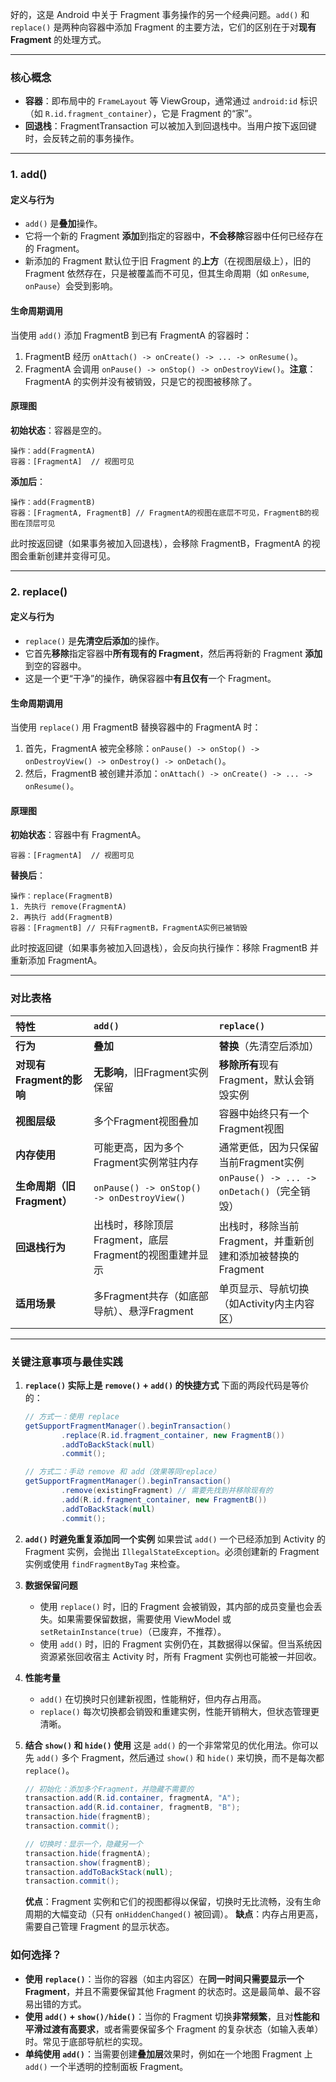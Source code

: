 好的，这是 Android 中关于 Fragment 事务操作的另一个经典问题。`add()` 和 `replace()` 是两种向容器中添加 Fragment 的主要方法，它们的区别在于对**现有 Fragment** 的处理方式。

---

### 核心概念

*   **容器**：即布局中的 `FrameLayout` 等 ViewGroup，通常通过 `android:id` 标识（如 `R.id.fragment_container`），它是 Fragment 的“家”。
*   **回退栈**：FragmentTransaction 可以被加入到回退栈中。当用户按下返回键时，会反转之前的事务操作。

---

### 1. add()

#### **定义与行为**
*   `add()` 是**叠加**操作。
*   它将一个新的 Fragment **添加**到指定的容器中，**不会移除**容器中任何已经存在的 Fragment。
*   新添加的 Fragment 默认位于旧 Fragment 的**上方**（在视图层级上），旧的 Fragment 依然存在，只是被覆盖而不可见，但其生命周期（如 `onResume`, `onPause`）会受到影响。

#### **生命周期调用**
当使用 `add()` 添加 FragmentB 到已有 FragmentA 的容器时：
1.  FragmentB 经历 `onAttach() -> onCreate() -> ... -> onResume()`。
2.  FragmentA 会调用 `onPause() -> onStop() -> onDestroyView()`。**注意**：FragmentA 的实例并没有被销毁，只是它的视图被移除了。

#### **原理图**
**初始状态**：容器是空的。
```
操作：add(FragmentA)
容器：[FragmentA]  // 视图可见
```
**添加后**：
```
操作：add(FragmentB)
容器：[FragmentA, FragmentB] // FragmentA的视图在底层不可见，FragmentB的视图在顶层可见
```
此时按返回键（如果事务被加入回退栈），会移除 FragmentB，FragmentA 的视图会重新创建并变得可见。

---

### 2. replace()

#### **定义与行为**
*   `replace()` 是**先清空后添加**的操作。
*   它首先**移除**指定容器中**所有现有的 Fragment**，然后再将新的 Fragment **添加**到空的容器中。
*   这是一个更“干净”的操作，确保容器中**有且仅有**一个 Fragment。

#### **生命周期调用**
当使用 `replace()` 用 FragmentB 替换容器中的 FragmentA 时：
1.  首先，FragmentA 被完全移除：`onPause() -> onStop() -> onDestroyView() -> onDestroy() -> onDetach()`。
2.  然后，FragmentB 被创建并添加：`onAttach() -> onCreate() -> ... -> onResume()`。

#### **原理图**
**初始状态**：容器中有 FragmentA。
```
容器：[FragmentA]  // 视图可见
```
**替换后**：
```
操作：replace(FragmentB)
1. 先执行 remove(FragmentA)
2. 再执行 add(FragmentB)
容器：[FragmentB] // 只有FragmentB，FragmentA实例已被销毁
```
此时按返回键（如果事务被加入回退栈），会反向执行操作：移除 FragmentB 并重新添加 FragmentA。

---

### 对比表格

| 特性 | `add()` | `replace()` |
| :--- | :--- | :--- |
| **行为** | **叠加** | **替换**（先清空后添加） |
| **对现有Fragment的影响** | **无影响**，旧Fragment实例保留 | **移除所有**现有Fragment，默认会销毁实例 |
| **视图层级** | 多个Fragment视图叠加 | 容器中始终只有一个Fragment视图 |
| **内存使用** | 可能更高，因为多个Fragment实例常驻内存 | 通常更低，因为只保留当前Fragment实例 |
| **生命周期（旧Fragment）** | `onPause() -> onStop() -> onDestroyView()` | `onPause() -> ... -> onDetach()`（完全销毁） |
| **回退栈行为** | 出栈时，移除顶层Fragment，底层Fragment的视图重建并显示 | 出栈时，移除当前Fragment，并重新创建和添加被替换的Fragment |
| **适用场景** | 多Fragment共存（如底部导航）、悬浮Fragment | 单页显示、导航切换（如Activity内主内容区） |

---

### 关键注意事项与最佳实践

1.  **`replace()` 实际上是 `remove()` + `add()` 的快捷方式**
    下面的两段代码是等价的：
    ```java
    // 方式一：使用 replace
    getSupportFragmentManager().beginTransaction()
            .replace(R.id.fragment_container, new FragmentB())
            .addToBackStack(null)
            .commit();

    // 方式二：手动 remove 和 add（效果等同replace）
    getSupportFragmentManager().beginTransaction()
            .remove(existingFragment) // 需要先找到并移除现有的
            .add(R.id.fragment_container, new FragmentB())
            .addToBackStack(null)
            .commit();
    ```

2.  **`add()` 时避免重复添加同一个实例**
    如果尝试 `add()` 一个已经添加到 Activity 的 Fragment 实例，会抛出 `IllegalStateException`。必须创建新的 Fragment 实例或使用 `findFragmentByTag` 来检查。

3.  **数据保留问题**
    *   使用 `replace()` 时，旧的 Fragment 会被销毁，其内部的成员变量也会丢失。如果需要保留数据，需要使用 ViewModel 或 `setRetainInstance(true)`（已废弃，不推荐）。
    *   使用 `add()` 时，旧的 Fragment 实例仍在，其数据得以保留。但当系统因资源紧张回收宿主 Activity 时，所有 Fragment 实例也可能被一并回收。

4.  **性能考量**
    *   `add()` 在切换时只创建新视图，性能稍好，但内存占用高。
    *   `replace()` 每次切换都会销毁和重建实例，性能开销稍大，但状态管理更清晰。

5.  **结合 `show()` 和 `hide()` 使用**
    这是 `add()` 的一个非常常见的优化用法。你可以先 `add()` 多个 Fragment，然后通过 `show()` 和 `hide()` 来切换，而不是每次都 `replace()`。
    ```java
    // 初始化：添加多个Fragment，并隐藏不需要的
    transaction.add(R.id.container, fragmentA, "A");
    transaction.add(R.id.container, fragmentB, "B");
    transaction.hide(fragmentB);
    transaction.commit();

    // 切换时：显示一个，隐藏另一个
    transaction.hide(fragmentA);
    transaction.show(fragmentB);
    transaction.addToBackStack(null);
    transaction.commit();
    ```
    **优点**：Fragment 实例和它们的视图都得以保留，切换时无比流畅，没有生命周期的大幅变动（只有 `onHiddenChanged()` 被回调）。
    **缺点**：内存占用更高，需要自己管理 Fragment 的显示状态。

### 如何选择？

*   **使用 `replace()`**：当你的容器（如主内容区）在**同一时间只需要显示一个 Fragment**，并且不需要保留其他 Fragment 的状态时。这是最简单、最不容易出错的方式。
*   **使用 `add()` + `show()/hide()`**：当你的 Fragment 切换**非常频繁**，且对**性能和平滑过渡有高要求**，或者需要保留多个 Fragment 的复杂状态（如输入表单）时。常见于底部导航栏的实现。
*   **单纯使用 `add()`**：当需要创建**叠加层**效果时，例如在一个地图 Fragment 上 `add()` 一个半透明的控制面板 Fragment。